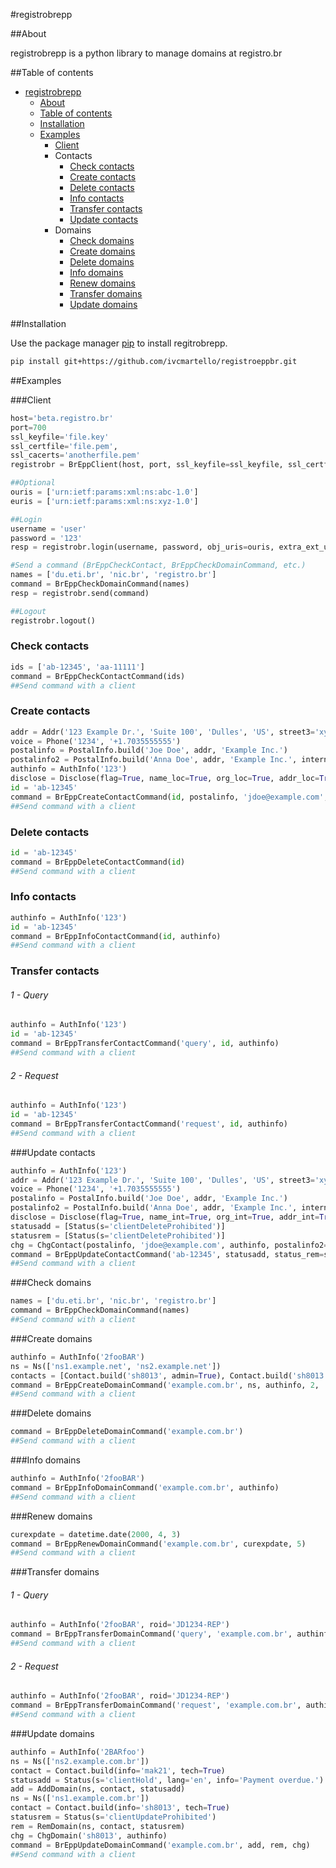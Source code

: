 #registrobrepp

##About

registrobrepp is a python library to manage domains at registro.br

##Table of contents

- [registrobrepp](#registrobrepp)
    * [About](#about)
    * [Table of contents](#table-of-contents)
    * [Installation](#installation)
    * [Examples](#examples)
        + [Client](#client)
        + Contacts
            + [Check contacts](#check-contacts)
            + [Create contacts](#create-contacts)
            + [Delete contacts](#delete-contacts)
            + [Info contacts](#info-contacts)
            + [Transfer contacts](#transfer-contacts)
            + [Update contacts](#update-contacts)
        + Domains
            + [Check domains](#check-domains)
            + [Create domains](#create-domains)
            + [Delete domains](#delete-domains)
            + [Info domains](#info-domains)
            + [Renew domains](#renew-domains)
            + [Transfer domains](#transfer-domains)
            + [Update domains](#update-domains)
        
##Installation

Use the package manager [pip](https://pip.pypa.io/en/stable/) to install regitrobrepp.

```bash
pip install git+https://github.com/ivcmartello/registroeppbr.git
```

##Examples

###Client
```python
host='beta.registro.br'
port=700
ssl_keyfile='file.key'
ssl_certfile='file.pem', 
ssl_cacerts='anotherfile.pem'
registrobr = BrEppClient(host, port, ssl_keyfile=ssl_keyfile, ssl_certfile=ssl_certfile, ssl_cacerts=ssl_cacerts)

##Optional
ouris = ['urn:ietf:params:xml:ns:abc-1.0']
euris = ['urn:ietf:params:xml:ns:xyz-1.0']

##Login
username = 'user'
password = '123'
resp = registrobr.login(username, password, obj_uris=ouris, extra_ext_uris=euris)

#Send a command (BrEppCheckContact, BrEppCheckDomainCommand, etc.)
names = ['du.eti.br', 'nic.br', 'registro.br']
command = BrEppCheckDomainCommand(names)
resp = registrobr.send(command)

##Logout
registrobr.logout()
```

### Check contacts
```python
ids = ['ab-12345', 'aa-11111']
command = BrEppCheckContactCommand(ids)
##Send command with a client
```
### Create contacts
```python
addr = Addr('123 Example Dr.', 'Suite 100', 'Dulles', 'US', street3='xyz', sp='VA', pc='20166-6503')
voice = Phone('1234', '+1.7035555555')
postalinfo = PostalInfo.build('Joe Doe', addr, 'Example Inc.')
postalinfo2 = PostalInfo.build('Anna Doe', addr, 'Example Inc.', international=True)
authinfo = AuthInfo('123')
disclose = Disclose(flag=True, name_loc=True, org_loc=True, addr_loc=True, voice=True, fax=True, email=True)
id = 'ab-12345'
command = BrEppCreateContactCommand(id, postalinfo, 'jdoe@example.com', authinfo, postalinfo2=postalinfo2, voice=voice, disclose=disclose)
##Send command with a client
```

### Delete contacts
```python
id = 'ab-12345'
command = BrEppDeleteContactCommand(id)
##Send command with a client
```

### Info contacts
```python
authinfo = AuthInfo('123')
id = 'ab-12345'
command = BrEppInfoContactCommand(id, authinfo)
##Send command with a client
```

### Transfer contacts

###### 1 - Query
```python
authinfo = AuthInfo('123')
id = 'ab-12345'
command = BrEppTransferContactCommand('query', id, authinfo)
##Send command with a client
```

###### 2 - Request
```python
authinfo = AuthInfo('123')
id = 'ab-12345'
command = BrEppTransferContactCommand('request', id, authinfo)
##Send command with a client
```

###Update contacts
```python
authinfo = AuthInfo('123')
addr = Addr('123 Example Dr.', 'Suite 100', 'Dulles', 'US', street3='xyz', sp='VA', pc='20166-6503')
voice = Phone('1234', '+1.7035555555')
postalinfo = PostalInfo.build('Joe Doe', addr, 'Example Inc.')
postalinfo2 = PostalInfo.build('Anna Doe', addr, 'Example Inc.', international=True)
disclose = Disclose(flag=True, name_int=True, org_int=True, addr_int=True, voice=True, fax=True, email=True)
statusadd = [Status(s='clientDeleteProhibited')]
statusrem = [Status(s='clientDeleteProhibited')]
chg = ChgContact(postalinfo, 'jdoe@example.com', authinfo, postalinfo2=postalinfo2, voice=voice, disclose=disclose)
command = BrEppUpdateContactCommand('ab-12345', statusadd, status_rem=statusrem, chg=chg)
##Send command with a client
```

###Check domains
```python
names = ['du.eti.br', 'nic.br', 'registro.br']
command = BrEppCheckDomainCommand(names)
##Send command with a client
```

###Create domains
```python
authinfo = AuthInfo('2fooBAR')
ns = Ns(['ns1.example.net', 'ns2.example.net'])
contacts = [Contact.build('sh8013', admin=True), Contact.build('sh8013', tech=True)]
command = BrEppCreateDomainCommand('example.com.br', ns, authinfo, 2, 'y', 'jd1234', contacts)
##Send command with a client
```

###Delete domains
```python
command = BrEppDeleteDomainCommand('example.com.br')
##Send command with a client
```

###Info domains
```python
authinfo = AuthInfo('2fooBAR')
command = BrEppInfoDomainCommand('example.com.br', authinfo)
##Send command with a client
```

###Renew domains
```python
curexpdate = datetime.date(2000, 4, 3)
command = BrEppRenewDomainCommand('example.com.br', curexpdate, 5)
##Send command with a client
```

###Transfer domains
###### 1 - Query
```python
authinfo = AuthInfo('2fooBAR', roid='JD1234-REP')
command = BrEppTransferDomainCommand('query', 'example.com.br', authinfo)
##Send command with a client
```

###### 2 - Request
```python
authinfo = AuthInfo('2fooBAR', roid='JD1234-REP')
command = BrEppTransferDomainCommand('request', 'example.com.br', authinfo, period=1)
##Send command with a client
```

###Update domains
```python
authinfo = AuthInfo('2BARfoo')
ns = Ns(['ns2.example.com.br'])
contact = Contact.build(info='mak21', tech=True)
statusadd = Status(s='clientHold', lang='en', info='Payment overdue.')
add = AddDomain(ns, contact, statusadd)
ns = Ns(['ns1.example.com.br'])
contact = Contact.build(info='sh8013', tech=True)
statusrem = Status(s='clientUpdateProhibited')
rem = RemDomain(ns, contact, statusrem)
chg = ChgDomain('sh8013', authinfo)
command = BrEppUpdateDomainCommand('example.com.br', add, rem, chg)
##Send command with a client
```
